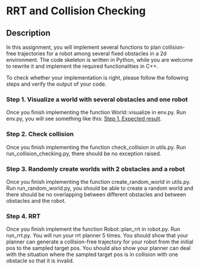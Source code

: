 # RRT and Collision Checking

## Description

In this assignment, you will implement several functions to plan collision-free trajectories for a robot among several 
fixed obstacles in a 2d environment. The code skeleton is written in Python, while you are welcome to rewrite it and 
implement the required functionalities in C++.

To check whether your implementation is right, please follow the following steps and verify the output of your code.

### Step 1. Visualize a world with several obstacles and one robot

Once you finish implementing the function World::visualize in env.py. Run env.py, you will see 
something like this:
[Step 1. Expected result](misc/step1.png).

### Step 2. Check collision

Once you finish implementing the function check_collision in utils.py. Run run_collision_checking.py, there 
should be no exception raised.

### Step 3. Randomly create worlds with 2 obstacles and a robot

Once you finish implementing the function create_random_world in utils.py. Run run_random_world.py, you should be able 
to create a random world and there should be no overlapping between different obstacles and between obstacles and the robot.

### Step 4. RRT

Once you finish implement the function Robot::plan_rrt in robot.py. Run run_rrt.py. You will 
run your rrt planner 5 times. You should show that your planner can generate a collision-free trajectory for your 
robot from the initial pos to the sampled target pos. You should also show your planner can deal with the situation where the sampled 
target pos is in collision with one obstacle so that it is invalid.





